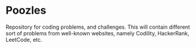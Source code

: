 # Poozles

Repository for coding problems, and challenges. 
This will contain different sort of problems from well-known websites, namely
Codility, HackerRank, LeetCode, etc.
